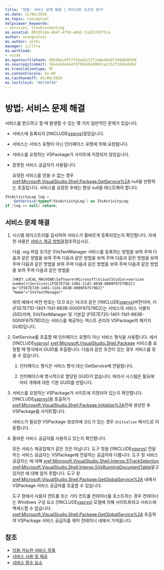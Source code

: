 ```yaml
---
title: '방법: 서비스 문제 해결 | 마이크로 소프트 문서'
ms.date: 11/04/2016
ms.topic: conceptual
helpviewer_keywords:
- services, troubleshooting
ms.assetid: 001551da-4847-4f59-a0b2-fcd327d7f5ca
author: acangialosi
ms.author: anthc
manager: jillfra
ms.workload:
- vssdk
ms.openlocfilehash: 49560acdf57f5dad2c57f2a8e4649f194d6d8298
ms.sourcegitcommit: 16a4a5da4a4fd795b46a0869ca2152f2d36e6db2
ms.translationtype: MT
ms.contentlocale: ko-KR
ms.lasthandoff: 04/06/2020
ms.locfileid: "80710744"
---
```

# <a name="how-to-troubleshoot-services"></a>방법: 서비스 문제 해결
서비스를 받으려고 할 때 발생할 수 있는 몇 가지 일반적인 문제가 있습니다.

- 서비스에 등록되지 [!INCLUDE[vsprvs](../code-quality/includes/vsprvs_md.md)]않았습니다.

- 서비스는 서비스 유형이 아닌 인터페이스 유형에 의해 요청됩니다.

- 서비스를 요청하는 VSPackage가 사이트에 지정되지 않았습니다.

- 잘못된 서비스 공급자가 사용됩니다.

  요청된 서비스를 얻을 수 없는 경우 <xref:Microsoft.VisualStudio.Shell.Package.GetService%2A> null을 반환하는 호출입니다. 서비스를 요청한 후에는 항상 null을 테스트해야 합니다.

```csharp
IVsActivityLog log =
    GetService(typeof(SVsActivityLog)) as IVsActivityLog;
if (log == null) return;
```

## <a name="to-troubleshoot-a-service"></a>서비스 문제 해결

1. 시스템 레지스트리를 검사하여 서비스가 올바르게 등록되었는지 확인합니다. 자세한 내용은 [서비스 제공 방법을](../extensibility/how-to-provide-a-service.md)참조하십시오.

    다음 *.reg* 파일 조각은 SVsTextManager 서비스를 등록하는 방법을 보여 주며 다음과 같은 방법을 보여 주며 다음과 같은 방법을 보여 주며 다음과 같은 방법을 보여 주며 다음과 같은 방법을 보여 주며 다음과 같은 방법을 보여 주며 다음과 같은 방법을 보여 주며 다음과 같은 방법을

   ```
   [HKEY_LOCAL_MACHINE\Software\Microsoft\VisualStudio\<version number>\Services\{F5E7E71D-1401-11d1-883B-0000F87579D2}]
   @="{F5E7E720-1401-11d1-883B-0000F87579D2}"
   "Name"="SVsTextManager"
   ```

    위의 예에서 버전 번호는 12.0 또는 14.0과 같은 [!INCLUDE[vsprvs](../code-quality/includes/vsprvs_md.md)]버전이며, 키 {F5E7E71D-1401-11d1-883B-0000F87579D2}는 서비스의 서비스 식별자(SID)이며, SVsTextManager 및 기본값 {F5E7E720-1401-11d1-883B-0000F87579D2}는 서비스를 제공하는 텍스트 관리자 VSPackage의 패키지 GUID입니다.

2. GetService를 호출할 때 인터페이스 유형이 아닌 서비스 형식을 사용합니다. 에서 [!INCLUDE[vsprvs](../code-quality/includes/vsprvs_md.md)] <xref:Microsoft.VisualStudio.Shell.Package> 서비스를 요청할 때 형식에서 GUID를 추출합니다. 다음과 같은 조건이 있는 경우 서비스를 찾을 수 없습니다.

   1. 인터페이스 형식은 서비스 형식 대신 GetService에 전달됩니다.

   2. 인터페이스에 명시적으로 할당된 GUID가 없습니다. 따라서 시스템은 필요에 따라 개체에 대한 기본 GUID를 만듭니다.

3. 서비스를 요청하는 VSPackage가 사이트에 지정되어 있는지 확인합니다. [!INCLUDE[vsprvs](../code-quality/includes/vsprvs_md.md)]을 호출하기 <xref:Microsoft.VisualStudio.Shell.Package.Initialize%2A>전에 생성한 후 VSPackage를 사이트합니다.

    서비스가 필요한 VSPackage 생성자에 코드가 있는 경우 `Initialize` 메서드로 이동합니다.

4. 올바른 서비스 공급자를 사용하고 있는지 확인합니다.

    모든 서비스 제공업체가 같은 것은 아닙니다. 도구 창을 [!INCLUDE[vsprvs](../code-quality/includes/vsprvs_md.md)] 전달하는 서비스 공급자는 VSPackage에 전달하는 공급자와 다릅니다. 도구 창 서비스 공급자는 에 대해 <xref:Microsoft.VisualStudio.Shell.Interop.STrackSelection> <xref:Microsoft.VisualStudio.Shell.Interop.SVsRunningDocumentTable>알고 있지만 에 대해 알지 못합니다. 도구 창 <xref:Microsoft.VisualStudio.Shell.Package.GetGlobalService%2A> 내에서 VSPackage 서비스 공급자를 호출할 수 있습니다.

    도구 창에서 사용자 컨트롤 또는 기타 컨트롤 컨테이너를 호스트하는 경우 컨테이너는 Windows 구성 요소 [!INCLUDE[vsprvs](../code-quality/includes/vsprvs_md.md)] 모델에 의해 사이트화되고 서비스에 액세스할 수 없습니다. <xref:Microsoft.VisualStudio.Shell.Package.GetGlobalService%2A> 호출하여 VSPackage 서비스 공급자를 제어 컨테이너 내에서 가져옵니다.

## <a name="see-also"></a>참조
- [이용 가능한 서비스 목록](../extensibility/internals/list-of-available-services.md)
- [서비스 사용 및 제공](../extensibility/using-and-providing-services.md)
- [서비스 필수 요소](../extensibility/internals/service-essentials.md)
